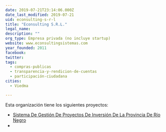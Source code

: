 ```yaml
---
date: 2019-07-21T23:14:06.000Z
date_last_modified: 2019-07-21
uid: econsulting-s-r-l
title: "Econsulting S.R.L."
legal_name: 
description: ""
org_type: Empresa privada (no incluye startup)
website: www.econsultingsistemas.com
year_founded: 2011
facebook: 
twitter: 
tags:
  - compras-publicas
  - transparencia-y-rendicion-de-cuentas
  - participación-ciudadana
cities: 
  - Viedma

---
```


Esta organización tiene los siguientes proyectos:

- [Sistema De Gestión De Proyectos De Inversión De La Provincia De Río Negro](/i/sistema-de-gestion-de-proyectos-de-inversion-de-la-provincia-de-rio-negro.html)
- [](/i/sistema-de-gestion-de-proyectos-de-inversion-de-la-provincia-de-rio-negro.html)
